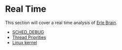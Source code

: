 # Real Time

This section will cover a real time analysis of [Erle Brain](http://erlerobotics.com/blog/product/erle-brain).

* [SCHED_DEBUG](software/scheddebug.md)
* [Thread Priorities](software/threadpriorities.md)
* [Linux kernel](software/kernel.md)